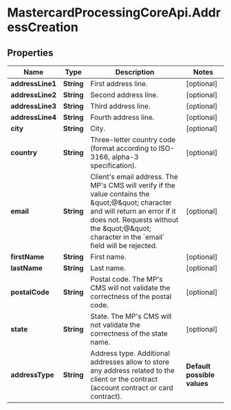 # MastercardProcessingCoreApi.AddressCreation

## Properties

Name | Type | Description | Notes
------------ | ------------- | ------------- | -------------
**addressLine1** | **String** | First address line.  | [optional] 
**addressLine2** | **String** | Second address line.  | [optional] 
**addressLine3** | **String** | Third address line.  | [optional] 
**addressLine4** | **String** | Fourth address line.  | [optional] 
**city** | **String** | City.  | [optional] 
**country** | **String** | Three-letter country code (format according to ISO-3166, alpha-3 specification).  | [optional] 
**email** | **String** | Client&#39;s email address. The MP&#39;s CMS will verify if the value contains the \&quot;@\&quot; character and will return an error if it does not. Requests without the \&quot;@\&quot; character in the &#x60;email&#x60; field will be rejected.  | [optional] 
**firstName** | **String** | First name.  | [optional] 
**lastName** | **String** | Last name.  | [optional] 
**postalCode** | **String** | Postal code. The MP&#39;s CMS will not validate the correctness of the postal code.  | [optional] 
**state** | **String** | State. The MP&#39;s CMS will not validate the correctness of the state name.  | [optional] 
**addressType** | **String** | Address type. Additional addresses allow to store any address related to the client or the contract (account contract or card contract).  | **Default possible values**  | **Description**              | |----------------------------- |----------------------------- | | PIN                          | PIN mailer delivery address  | | STMT                         | Statement delivery address   | *Disclaimer: Possible values which can be sent must be defined by MP and Issuer during the onboarding process as they are configured in the CMS system.*  | 


